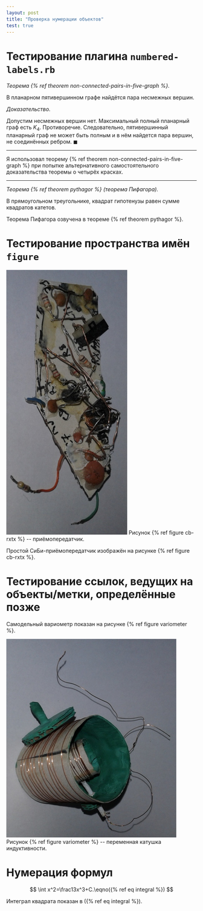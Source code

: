 ```yaml
---
layout: post
title: "Проверка нумерации объектов"
test: true
---
```


# Тестирование плагина `numbered-labels.rb`

*Теорема {% ref theorem non-connected-pairs-in-five-graph %}.*

В планарном пятивершинном графе найдётся пара несмежных вершин.

*Доказательство.*

Допустим несмежных вершин нет. Максимальный полный планарный граф есть $K_4$. Противоречие. 
Следовательно, пятивершинный планарный граф не может быть полным и в нём найдется пара вершин, 
не соединённых ребром. $\blacksquare$

--------

Я использовал теорему {% ref theorem non-connected-pairs-in-five-graph %} при попытке 
альтернативного самостоятельного доказательства теоремы о четырёх красках.

-------

*Теорема {% ref theorem pythagor %} (теорема Пифагора).*

В прямоугольном треугольнике, квадрат гипотенузы равен сумме квадратов катетов.

Теорема Пифагора озвучена в теореме {% ref theorem pythagor %}.

# Тестирование пространства имён `figure`

![](/public/images/rxtx1.jpg)
Рисунок {% ref figure cb-rxtx %} -- приёмопередатчик.

Простой СиБи-приёмопередатчик изображён на рисунке {% ref figure cb-rxtx %}.

# Тестирование ссылок, ведущих на объекты/метки, определённые позже

Самодельный вариометр показан на рисунке {% ref figure variometer %}.

![](/public/images/variometer.jpg)
Рисунок {% ref figure variometer %} -- переменная катушка индуктивности.

# Нумерация формул

$$
\int x^2=\frac13x^3+C.\eqno({% ref eq integral %})
$$

Интеграл квадрата показан в ({% ref eq integral %}).
